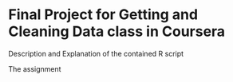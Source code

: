 # Final Project for Getting and Cleaning Data class in Coursera
Description and Explanation of the contained R script

The assignment 
